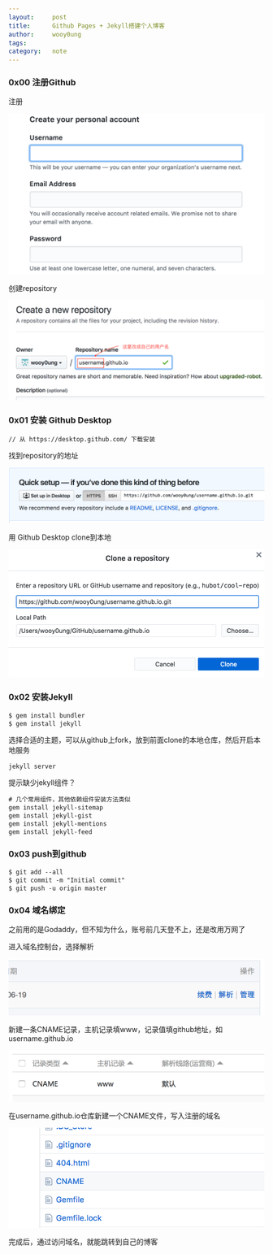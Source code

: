 ```yaml
---
layout:     post
title:      Github Pages + Jekyll搭建个人博客
author:     wooy0ung
tags: 		
category:  	note
---
```



### 0x00 注册Github

注册

![](/assets/img/note/2017-06-20-github-pages-and-jekyll/0x00.png)

创建repository
<!-- more -->

![](/assets/img/note/2017-06-20-github-pages-and-jekyll/0x01.png)


### 0x01 安装 Github Desktop

```
// 从 https://desktop.github.com/ 下载安装
```

找到repository的地址

![](/assets/img/note/2017-06-20-github-pages-and-jekyll/0x02.png)

用 Github Desktop clone到本地

![](/assets/img/note/2017-06-20-github-pages-and-jekyll/0x03.png)


### 0x02 安装Jekyll

```
$ gem install bundler
$ gem install jekyll
```

选择合适的主题，可以从github上fork，放到前面clone的本地仓库，然后开启本地服务

```
jekyll server
```

提示缺少jekyll组件？

```
# 几个常用组件，其他依赖组件安装方法类似
gem install jekyll-sitemap
gem install jekyll-gist
gem install jekyll-mentions
gem install jekyll-feed
```


### 0x03 push到github

```
$ git add --all
$ git commit -m "Initial commit"
$ git push -u origin master
```


### 0x04 域名绑定

之前用的是Godaddy，但不知为什么，账号前几天登不上，还是改用万网了

进入域名控制台，选择解析

![](/assets/img/note/2017-06-20-github-pages-and-jekyll/0x04.png)

新建一条CNAME记录，主机记录填www，记录值填github地址，如username.github.io

![](/assets/img/note/2017-06-20-github-pages-and-jekyll/0x05.png)

在username.github.io仓库新建一个CNAME文件，写入注册的域名

![](/assets/img/note/2017-06-20-github-pages-and-jekyll/0x06.png)

完成后，通过访问域名，就能跳转到自己的博客